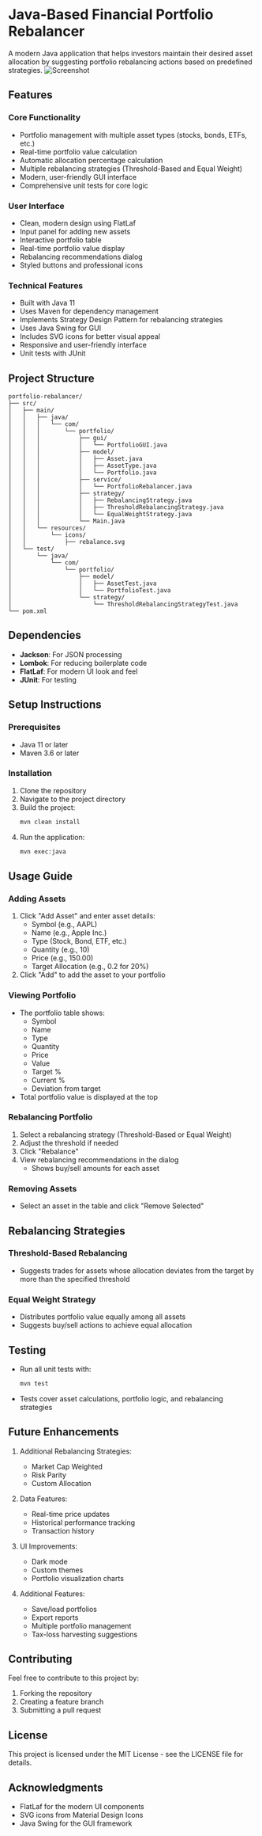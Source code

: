 # Java-Based Financial Portfolio Rebalancer

A modern Java application that helps investors maintain their desired asset allocation by suggesting portfolio rebalancing actions based on predefined strategies.
![Screenshot](images/screenshot.png)
## Features

### Core Functionality
- Portfolio management with multiple asset types (stocks, bonds, ETFs, etc.)
- Real-time portfolio value calculation
- Automatic allocation percentage calculation
- Multiple rebalancing strategies (Threshold-Based and Equal Weight)
- Modern, user-friendly GUI interface
- Comprehensive unit tests for core logic

### User Interface
- Clean, modern design using FlatLaf
- Input panel for adding new assets
- Interactive portfolio table
- Real-time portfolio value display
- Rebalancing recommendations dialog
- Styled buttons and professional icons

### Technical Features
- Built with Java 11
- Uses Maven for dependency management
- Implements Strategy Design Pattern for rebalancing strategies
- Uses Java Swing for GUI
- Includes SVG icons for better visual appeal
- Responsive and user-friendly interface
- Unit tests with JUnit

## Project Structure

```
portfolio-rebalancer/
├── src/
│   ├── main/
│   │   ├── java/
│   │   │   └── com/
│   │   │       └── portfolio/
│   │   │           ├── gui/
│   │   │           │   └── PortfolioGUI.java
│   │   │           ├── model/
│   │   │           │   ├── Asset.java
│   │   │           │   ├── AssetType.java
│   │   │           │   └── Portfolio.java
│   │   │           ├── service/
│   │   │           │   └── PortfolioRebalancer.java
│   │   │           ├── strategy/
│   │   │           │   ├── RebalancingStrategy.java
│   │   │           │   ├── ThresholdRebalancingStrategy.java
│   │   │           │   └── EqualWeightStrategy.java
│   │   │           └── Main.java
│   │   └── resources/
│   │       └── icons/
│   │           ├── rebalance.svg
│   └── test/
│       └── java/
│           └── com/
│               └── portfolio/
│                   ├── model/
│                   │   ├── AssetTest.java
│                   │   └── PortfolioTest.java
│                   └── strategy/
│                       └── ThresholdRebalancingStrategyTest.java
└── pom.xml
```

## Dependencies

- **Jackson**: For JSON processing
- **Lombok**: For reducing boilerplate code
- **FlatLaf**: For modern UI look and feel
- **JUnit**: For testing

## Setup Instructions

### Prerequisites
- Java 11 or later
- Maven 3.6 or later

### Installation
1. Clone the repository
2. Navigate to the project directory
3. Build the project:
   ```bash
   mvn clean install
   ```
4. Run the application:
   ```bash
   mvn exec:java
   ```

## Usage Guide

### Adding Assets
1. Click "Add Asset" and enter asset details:
   - Symbol (e.g., AAPL)
   - Name (e.g., Apple Inc.)
   - Type (Stock, Bond, ETF, etc.)
   - Quantity (e.g., 10)
   - Price (e.g., 150.00)
   - Target Allocation (e.g., 0.2 for 20%)
2. Click "Add" to add the asset to your portfolio

### Viewing Portfolio
- The portfolio table shows:
  - Symbol
  - Name
  - Type
  - Quantity
  - Price
  - Value
  - Target %
  - Current %
  - Deviation from target
- Total portfolio value is displayed at the top

### Rebalancing Portfolio
1. Select a rebalancing strategy (Threshold-Based or Equal Weight)
2. Adjust the threshold if needed
3. Click "Rebalance"
4. View rebalancing recommendations in the dialog
   - Shows buy/sell amounts for each asset

### Removing Assets
- Select an asset in the table and click "Remove Selected"

## Rebalancing Strategies

### Threshold-Based Rebalancing
- Suggests trades for assets whose allocation deviates from the target by more than the specified threshold

### Equal Weight Strategy
- Distributes portfolio value equally among all assets
- Suggests buy/sell actions to achieve equal allocation

## Testing

- Run all unit tests with:
  ```bash
  mvn test
  ```
- Tests cover asset calculations, portfolio logic, and rebalancing strategies

## Future Enhancements

1. Additional Rebalancing Strategies:
   - Market Cap Weighted
   - Risk Parity
   - Custom Allocation

2. Data Features:
   - Real-time price updates
   - Historical performance tracking
   - Transaction history

3. UI Improvements:
   - Dark mode
   - Custom themes
   - Portfolio visualization charts

4. Additional Features:
   - Save/load portfolios
   - Export reports
   - Multiple portfolio management
   - Tax-loss harvesting suggestions

## Contributing

Feel free to contribute to this project by:
1. Forking the repository
2. Creating a feature branch
3. Submitting a pull request

## License

This project is licensed under the MIT License - see the LICENSE file for details.

## Acknowledgments

- FlatLaf for the modern UI components
- SVG icons from Material Design Icons
- Java Swing for the GUI framework 
